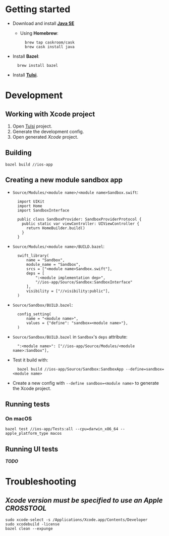 # Getting started

- Download and install **[Java SE]**

    - Using **Homebrew**:

            brew tap caskroom/cask
            brew cask install java

- Install **Bazel**:

        brew install bazel

- Install **[Tulsi]**.

# Development

## Working with Xcode project

1. Open [Tulsi] project.
1. Generate the development config.
1. Open generated *Xcode* project.

## Building

    bazel build //ios-app

## Creating a new module sandbox app

- `Source/Modules/<module name>/<module name>Sandbox.swift`:

        import UIKit
        import Home
        import SandboxInterface

        public class SandboxProvider: SandboxProviderProtocol {
          public static var viewController: UIViewController {
            return HomeBuilder.build()
          }
        }

- `Source/Modules/<module name>/BUILD.bazel`:

        swift_library(
            name = "Sandbox",
            module_name = "Sandbox",
            srcs = ["<module name>Sandbox.swift"],
            deps = [
                ":<module implementation dep>",
                "//ios-app/Source/Sandbox:SandboxInterface"
            ],
            visibility = ["//visibility:public"],
        )

- `Source/Sandbox/BUILD.bazel`:

        config_setting(
            name = "<module name>",
            values = {"define": "sandbox=<module name>"},
        )

- `Source/Sandbox/BUILD.bazel` in `Sandbox`'s `deps` attribute:

        ":<module name>": ["//ios-app/Source/Modules/<module name>:Sandbox"],

- Test it build with:

        bazel build //ios-app/Source/Sandbox:SandboxApp --define=sandbox=<module name>

- Create a new config with `--define sandbox=<module name>` to generate the
  Xcode project.

## Running tests

### On **macOS**

    bazel test //ios-app/Tests:all --cpu=darwin_x86_64 --apple_platform_type macos

## Running UI tests

***TODO***

# Troubleshooting

## *Xcode version must be specified to use an Apple CROSSTOOL*

    sudo xcode-select -s /Applications/Xcode.app/Contents/Developer
    sudo xcodebuild -license
    bazel clean --expunge

[Java SE]: https://www.oracle.com/technetwork/java/javase/downloads/index.html
[Tulsi]: https://github.com/bazelbuild/tulsi
